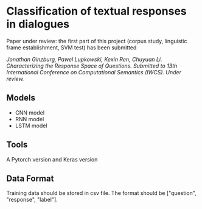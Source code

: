 # Classification of textual responses in dialogues

Paper under review: the first part of this project (corpus study, linguistic frame establishment, SVM test) has been submitted

_Jonathan Ginzburg, Pawel Lupkowski, Kexin Ren, Chuyuan Li. Characterizing the Response Space of Questions. Submitted to 13th International Conference on Computational Semantics (IWCS). Under review._

## Models
* CNN model
* RNN model
* LSTM model

## Tools
A Pytorch version and Keras version

## Data Format
Training data should be stored in csv file. The format should be ["question", "response", "label"].
